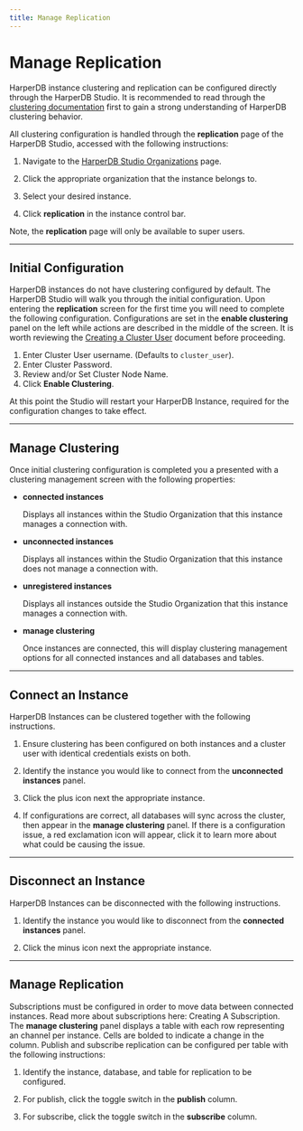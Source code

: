 ```yaml
---
title: Manage Replication
---
```


# Manage Replication

HarperDB instance clustering and replication can be configured directly through the HarperDB Studio. It is recommended to read through the [clustering documentation](../../developers/clustering/) first to gain a strong understanding of HarperDB clustering behavior.

All clustering configuration is handled through the **replication** page of the HarperDB Studio, accessed with the following instructions:

1. Navigate to the [HarperDB Studio Organizations](https://studio.harperdb.io/organizations) page.

2. Click the appropriate organization that the instance belongs to.

3. Select your desired instance.

4. Click **replication** in the instance control bar.

Note, the **replication** page will only be available to super users.

---

## Initial Configuration

HarperDB instances do not have clustering configured by default. The HarperDB Studio will walk you through the initial configuration. Upon entering the **replication** screen for the first time you will need to complete the following configuration. Configurations are set in the **enable clustering** panel on the left while actions are described in the middle of the screen. It is worth reviewing the [Creating a Cluster User](../../developers/clustering/creating-a-cluster-user) document before proceeding.

1. Enter Cluster User username. (Defaults to `cluster_user`).
2. Enter Cluster Password.
3. Review and/or Set Cluster Node Name.
4. Click **Enable Clustering**.

At this point the Studio will restart your HarperDB Instance, required for the configuration changes to take effect.

---

## Manage Clustering

Once initial clustering configuration is completed you a presented with a clustering management screen with the following properties:

- **connected instances**

  Displays all instances within the Studio Organization that this instance manages a connection with.

- **unconnected instances**

  Displays all instances within the Studio Organization that this instance does not manage a connection with.

- **unregistered instances**

  Displays all instances outside the Studio Organization that this instance manages a connection with.

- **manage clustering**

  Once instances are connected, this will display clustering management options for all connected instances and all databases and tables.

---

## Connect an Instance

HarperDB Instances can be clustered together with the following instructions.

1. Ensure clustering has been configured on both instances and a cluster user with identical credentials exists on both.

2. Identify the instance you would like to connect from the **unconnected instances** panel.

3. Click the plus icon next the appropriate instance.

4. If configurations are correct, all databases will sync across the cluster, then appear in the **manage clustering** panel. If there is a configuration issue, a red exclamation icon will appear, click it to learn more about what could be causing the issue.

---

## Disconnect an Instance

HarperDB Instances can be disconnected with the following instructions.

1. Identify the instance you would like to disconnect from the **connected instances** panel.

2. Click the minus icon next the appropriate instance.

---

## Manage Replication

Subscriptions must be configured in order to move data between connected instances. Read more about subscriptions here: Creating A Subscription. The **manage clustering** panel displays a table with each row representing an channel per instance. Cells are bolded to indicate a change in the column. Publish and subscribe replication can be configured per table with the following instructions:

1. Identify the instance, database, and table for replication to be configured.

2. For publish, click the toggle switch in the **publish** column.

3. For subscribe, click the toggle switch in the **subscribe** column.
